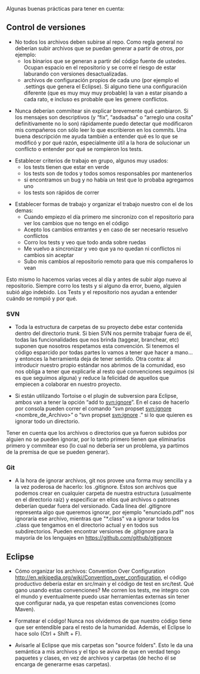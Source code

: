 Algunas buenas prácticas para tener en cuenta:

Control de versiones
--------------------

-   No todos los archivos deben subirse al repo. Como regla general no deberían subir archivos que se puedan generar a partir de otros, por ejemplo:
    -   los binarios que se generan a partir del código fuente de ustedes. Ocupan espacio en el repositorio y se corre el riesgo de estar laburando con versiones desactualizadas.
    -   archivos de configuración propios de cada uno (por ejemplo el .settings que genera el Eclipse). Si alguno tiene una configuración diferente (que es muy muy muy probable) la van a estar pisando a cada rato, e incluso es probable que les genere conflictos.

<!-- -->

-   Nunca deberían commitear sin explicar brevemente qué cambiaron. Si los mensajes son descriptivos (y “fix”, “asdsadsa” o “arreglo una cosita” definitivamente no lo son) rápidamente puedo detectar qué modificaron mis compañeros con sólo leer lo que escribieron en los commits. Una buena descripción me ayuda también a entender qué es lo que se modificó y por qué razón, especialmente útil a la hora de solucionar un conflicto o entender por qué se rompieron los tests.

<!-- -->

-   Establecer criterios de trabajo en grupo, algunos muy usados:
    -   los tests tienen que estar en verde
    -   los tests son de todos y todos somos responsables por mantenerlos
    -   si encontramos un bug y no había un test que lo probaba agregamos uno
    -   los tests son rápidos de correr

<!-- -->

-   Establecer formas de trabajo y organizar el trabajo nuestro con el de los demas:
    -   Cuando empiezo el día primero me sincronizo con el repositorio para ver los cambios que no tengo en el código
    -   Acepto los cambios entrantes y en caso de ser necesario resuelvo conflictos
    -   Corro los tests y veo que todo anda sobre ruedas
    -   Me vuelvo a sincronizar y veo que ya no quedan ni conflictos ni cambios sin aceptar
    -   Subo mis cambios al repositorio remoto para que mis compañeros lo vean

Esto mismo lo hacemos varias veces al día y antes de subir algo nuevo al repositorio. Siempre corro los tests y si alguno da error, bueno, alguien subió algo indebido. Los Tests y el repositorio nos ayudan a entender cuándo se rompió y por qué.

### SVN

-   Toda la estructura de carpetas de su proyecto debe estar contenida dentro del directorio *trunk*. Si bien SVN nos permite trabajar fuera de él, todas las funcionalidades que nos brinda (taggear, branchear, etc) suponen que nosotros respetamos esta convención. Si tenemos el código esparcido por todas partes lo vamos a tener que hacer a mano... y entonces la herramienta deja de tener sentido. Otra contra: al introducir nuestro propio estándar nos abrimos de la comunidad, eso nos obliga a tener que explicarle al resto qué convenciones seguimos (si es que seguimos alguna) y reduce la felicidad de aquellos que empiecen a colaborar en nuestro proyecto.

<!-- -->

-   Si están utilizando Tortoise o el plugin de subversion para Eclipse, ambos van a tener la opción “add to <svn:ignore>”. En el caso de hacerlo por consola pueden correr el comando “svn propset <svn:ignore> <nombre_de_Archivo>” o “svn propset <svn:ignore> .” si lo que quieren es ignorar todo un directorio.

Tener en cuenta que los archivos o directorios que ya fueron subidos por alguien no se pueden ignorar, por lo tanto primero tienen que eliminarlos primero y commitear eso (lo cual no debería ser un problema, ya partimos de la premisa de que se pueden generar).

### Git

-   A la hora de ignorar archivos, git nos provee una forma muy sencilla y a la vez poderosa de hacerlo: los .gitignore. Estos son archivos que podemos crear en cualquier carpeta de nuestra estructura (usualmente en el directorio raíz) y especificar en ellos qué archivos o patrones deberían quedar fuera del versionado. Cada línea del .gitignore representa algo que queremos ignorar, por ejemplo "enunciado.pdf" nos ignoraría ese archivo, mientras que "\*.class" va a ignorar todos los .class que tengamos en el directorio actual y en todos sus subdirectorios. Pueden encontrar versiones de .gitignore para la mayoría de los lenguajes en <https://github.com/github/gitignore>

Eclipse
-------

-   Cómo organizar los archivos: Convention Over Configuration <http://en.wikipedia.org/wiki/Convention_over_configuration>, el código productivo debería estar en src/main y el código de test en src/test. Qué gano usando estas convenciones? Me corren los tests, me integro con el mundo y eventualmente puedo usar herramientas externas sin tener que configurar nada, ya que respetan estas convenciones (como Maven).

<!-- -->

-   Formatear el código! Nunca nos olvidemos de que nuestro código tiene que ser entendible para el resto de la humanidad. Además, el Eclipse lo hace solo (Ctrl + Shift + F).

<!-- -->

-   Avisarle al Eclipse que mis carpetas son "source folders". Esto le da una semántica a mis archivos y el tipo se aviva de que en verdad tengo paquetes y clases, en vez de archivos y carpetas (de hecho él se encarga de generarme esas carpetas).

